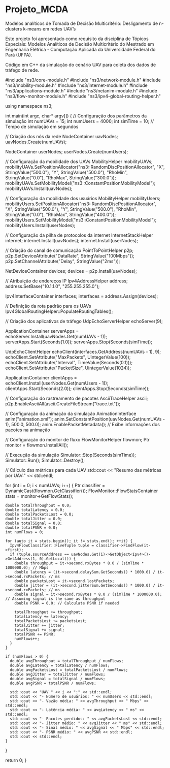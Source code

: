 # Projeto_MCDA
Modelos analíticos de Tomada de Decisão Multicritério: Desligamento de n-clusters k-means em redes UAV’s

Este projeto foi apresentado como requisito da disciplina de Tópicos Especiais: Modelos Analíticos de Decisão Multicritério do Mestrado em Engenharia Elétrica - Computação Aplicada da Universidade Federal do Pará (UFPA).

Código em C++ da simulação do cenário UAV para coleta dos dados de tráfego de rede.

#include "ns3/core-module.h"
#include "ns3/network-module.h"
#include "ns3/mobility-module.h"
#include "ns3/internet-module.h"
#include "ns3/applications-module.h"
#include "ns3/netanim-module.h"
#include "ns3/flow-monitor-module.h"
#include "ns3/ipv4-global-routing-helper.h"

using namespace ns3;

int main(int argc, char* argv[]) {
  // Configuração dos parâmetros da simulação
  int numUAVs = 15;
  int numUsers = 4000;
  int simTime = 10; // Tempo de simulação em segundos

  // Criação dos nós da rede
  NodeContainer uavNodes;
  uavNodes.Create(numUAVs);

  NodeContainer userNodes;
  userNodes.Create(numUsers);

  // Configuração da mobilidade dos UAVs
  MobilityHelper mobilityUAVs;
  mobilityUAVs.SetPositionAllocator("ns3::RandomDiscPositionAllocator",
                                    "X", StringValue("500.0"),
                                    "Y", StringValue("500.0"),
                                    "RhoMin", StringValue("0.0"),
                                    "RhoMax", StringValue("300.0"));
  mobilityUAVs.SetMobilityModel("ns3::ConstantPositionMobilityModel");
  mobilityUAVs.Install(uavNodes);

  // Configuração da mobilidade dos usuários
  MobilityHelper mobilityUsers;
  mobilityUsers.SetPositionAllocator("ns3::RandomDiscPositionAllocator",
                                     "X", StringValue("500.0"),
                                     "Y", StringValue("500.0"),
                                     "RhoMin", StringValue("0.0"),
                                     "RhoMax", StringValue("400.0"));
  mobilityUsers.SetMobilityModel("ns3::ConstantPositionMobilityModel");
  mobilityUsers.Install(userNodes);

  // Configuração da pilha de protocolos da internet
  InternetStackHelper internet;
  internet.Install(uavNodes);
  internet.Install(userNodes);

  // Criação do canal de comunicação
  PointToPointHelper p2p;
  p2p.SetDeviceAttribute("DataRate", StringValue("100Mbps"));
  p2p.SetChannelAttribute("Delay", StringValue("2ms"));

  NetDeviceContainer devices;
  devices = p2p.Install(uavNodes);

  // Atribuição de endereços IP
  Ipv4AddressHelper address;
  address.SetBase("10.1.1.0", "255.255.255.0");

  Ipv4InterfaceContainer interfaces;
  interfaces = address.Assign(devices);

  // Definição da rota padrão para os UAVs
  Ipv4GlobalRoutingHelper::PopulateRoutingTables();

  // Criação dos aplicativos de tráfego
  UdpEchoServerHelper echoServer(9);

  ApplicationContainer serverApps = echoServer.Install(uavNodes.Get(numUAVs - 1));
  serverApps.Start(Seconds(1.0));
  serverApps.Stop(Seconds(simTime));

  UdpEchoClientHelper echoClient(interfaces.GetAddress(numUAVs - 1), 9);
  echoClient.SetAttribute("MaxPackets", UintegerValue(100));
  echoClient.SetAttribute("Interval", TimeValue(Seconds(0.1)));
  echoClient.SetAttribute("PacketSize", UintegerValue(1024));

  ApplicationContainer clientApps = echoClient.Install(userNodes.Get(numUsers - 1));
  clientApps.Start(Seconds(2.0));
  clientApps.Stop(Seconds(simTime));

  // Configuração do rastreamento de pacotes
  AsciiTraceHelper ascii;
  p2p.EnableAsciiAll(ascii.CreateFileStream("trace.txt"));

  // Configuração da animação da simulação
  AnimationInterface anim("animation.xml");
  anim.SetConstantPosition(uavNodes.Get(numUAVs - 1), 500.0, 500.0);
  anim.EnablePacketMetadata(); // Exibe informações dos pacotes na animação

  // Configuração do monitor de fluxo
  FlowMonitorHelper flowmon;
  Ptr<FlowMonitor> monitor = flowmon.InstallAll();

  // Execução da simulação
  Simulator::Stop(Seconds(simTime));
  Simulator::Run();
  Simulator::Destroy();

  // Cálculo das métricas para cada UAV
  std::cout << "Resumo das métricas por UAV:" << std::endl;

  for (int i = 0; i < numUAVs; i++) {
    Ptr<Ipv4FlowClassifier> classifier = DynamicCast<Ipv4FlowClassifier>(flowmon.GetClassifier());
    FlowMonitor::FlowStatsContainer stats = monitor->GetFlowStats();

    double totalThroughput = 0.0;
    double totalLatency = 0.0;
    double totalPacketsLost = 0.0;
    double totalJitter = 0.0;
    double totalSignal = 0.0;
    double totalPSNR = 0.0;
    int numFlows = 0;

    for (auto it = stats.begin(); it != stats.end(); ++it) {
      Ipv4FlowClassifier::FiveTuple tuple = classifier->FindFlow(it->first);
      if (tuple.sourceAddress == uavNodes.Get(i)->GetObject<Ipv4>()->GetAddress(1, 0).GetLocal()) {
        double throughput = it->second.rxBytes * 8.0 / (simTime * 1000000.0); // Mbps
        double latency = (it->second.delaySum.GetSeconds() * 1000.0) / it->second.rxPackets; // ms
        double packetsLost = it->second.lostPackets;
        double jitter = (it->second.jitterSum.GetSeconds() * 1000.0) / it->second.rxPackets; // ms
        double signal = it->second.rxBytes * 8.0 / (simTime * 1000000.0); // Assuming signal is the same as throughput
        double PSNR = 0.0; // Calculate PSNR if needed

        totalThroughput += throughput;
        totalLatency += latency;
        totalPacketsLost += packetsLost;
        totalJitter += jitter;
        totalSignal += signal;
        totalPSNR += PSNR;
        numFlows++;
      }
    }

    if (numFlows > 0) {
      double avgThroughput = totalThroughput / numFlows;
      double avgLatency = totalLatency / numFlows;
      double avgPacketsLost = totalPacketsLost / numFlows;
      double avgJitter = totalJitter / numFlows;
      double avgSignal = totalSignal / numFlows;
      double avgPSNR = totalPSNR / numFlows;

      std::cout << "UAV " << i << ":" << std::endl;
      std::cout << "- Número de usuários: " << numUsers << std::endl;
      std::cout << "- Vazão média: " << avgThroughput << " Mbps" << std::endl;
      std::cout << "- Latência média: " << avgLatency << " ms" << std::endl;
      std::cout << "- Pacotes perdidos: " << avgPacketsLost << std::endl;
      std::cout << "- Jitter médio: " << avgJitter << " ms" << std::endl;
      std::cout << "- Sinal médio: " << avgSignal << " Mbps" << std::endl;
      std::cout << "- PSNR médio: " << avgPSNR << std::endl;
      std::cout << std::endl;
    }
  }

  return 0;
}
